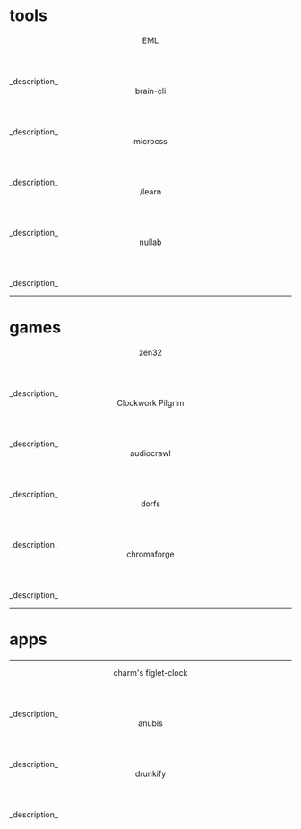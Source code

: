 # tools

<article>

  <header>EML </header>
  _description_

</article>


<article>

  <header>brain-cli</header>
  _description_

</article>


<article>

  <header>microcss</header>
  _description_

</article>


<article>

  <header>/learn</header>
  _description_

</article>


<article>

  <header>nullab</header>
  _description_

</article>

---

# games

<article>

  <header>zen32</header>
  _description_

</article>

<article>

  <header>Clockwork Pilgrim</header>
  _description_

</article>

<article>

  <header>audiocrawl</header>
  _description_

</article>

<article>

  <header>dorfs</header>
  _description_

</article>

<article>

  <header>chromaforge</header>
  _description_

</article>

---

# apps

---

<article>

  <header>charm's figlet-clock</header>
  _description_

</article>

<article>

  <header>anubis</header>
  _description_

</article>


<article>

  <header>drunkify</header>
  _description_

</article>
